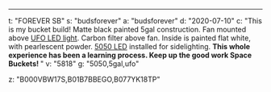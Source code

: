 ---
t: "FOREVER SB"
s: "budsforever"
a: "budsforever"
d: "2020-07-10"
c: "This is my bucket build! Matte black painted 5gal construction. Fan mounted above <a href='https://amzn.to/36NO5zr'>UFO LED light</a>. Carbon filter above fan. Inside is painted flat white, with pearlescent powder. <a href='https://www.amazon.com/Non-Waterproof-Flexible-Kitchen-Cabinet-Included/dp/B00JQV6NNC/ref=as_li_ss_tl?ie=UTF8&linkCode=ll1&tag=spacbuck-20&linkId=53a353119fa0f00d2126599807041d6a'>5050 LED</a> installed for sidelighting. <strong>This whole experience has been a learning process. Keep up the good work Space Buckets! </strong>"
v: "5818"
g: "5050,5gal,ufo"

z: "B000VBW17S,B01B7BBEGO,B077YK18TP"
